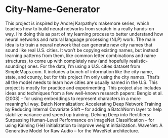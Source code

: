 # City-Name-Generator

This project is inspired by Andrej Karpathy’s makemore series, which teaches how to build neural networks from scratch in a really hands-on way. I’m doing this as part of my learning process to better understand how neural networks and natural language processing (NLP) work.   The main idea is to train a neural network that can generate new city names that sound like real U.S. cities. It won’t be copying existing names, but instead learning patterns from them, like common letter combinations and name structures, to come up with completely new (and hopefully realistic-sounding) ones.   For the data, I’m using a U.S. cities dataset from SimpleMaps.com. It includes a bunch of information like the city name, state, and county, but for this project I’m only using the city names. That’s all the model needs to learn how cities are usually named in the U.S.   This project is mostly for practice and experimenting.  This project also includes ideas and techniques from a few well-known research papers:  Bengio et al. (2003) – for using embeddings to represent characters in a more meaningful way.  Batch Normalization: Accelerating Deep Network Training by Reducing Internal Covariate Shift – for adding a BatchNorm layer to help stabilize variance and speed up training.  Delving Deep into Rectifiers: Surpassing Human-Level Performance on ImageNet Classification – for using Kaiming (He) initialization to improve weight initialization.  WaveNet: A Generative Model for Raw Audio – for the WaveNet architecture.
